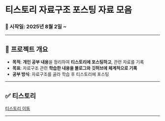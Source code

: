 # 티스토리 자료구조 포스팅 자료 모음

### 📅 시작일: 2025년 8월 2일 ~

---

## 📌 프로젝트 개요
- **목적**: **개인 공부 내용**을 정리하여 **티스토리에 포스팅하고**, 관련 자료를 기록
- **목표**: 자료구조 관련 **학습한 내용을 블로그와 깃허브에 체계적으로 기록**
- **공부 방식**: 자료구조를 골라 학습 후 티스토리에 포스팅

---

## ✅ 티스토리
[티스토리 이동](https://fridayfreebie.tistory.com/category/%EC%9E%90%EB%A3%8C%EA%B5%AC%EC%A1%B0)

---
